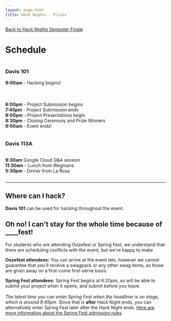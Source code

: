 ```yaml
---
layout: page.html
title: Hack Nights - Prizes
---
```


[Back to Hack Nights Semester Finale](/hack)

# Schedule

<div class="row">
  <div class="one-half column">
    <h3>Davis 101</h3>
    <p>
      <strong>9:00am</strong> - Hacking begins!<br />
      <br />
      <br />
      <br />
      <strong>6:00pm</strong> - Project Submission begins<br />
      <strong>7:45pm</strong> - Project Submission ends<br />
      <strong>8:00pm</strong> - Project Presentations begin<br />
      <strong>8:30pm</strong> - Closing Ceremony and Prize Winners<br />
      <strong>9:00am</strong> - Event ends!<br />
    </p>
  </div>
  <div class="one-half column">
    <h3>Davis 113A</h3>
    <p>
      <br />
      <strong>9:30am</strong> Google Cloud Q&A session<br />
      <strong>11:30am</strong> - Lunch from Wegmans<br />
      <strong>5:30pm</strong> - Dinner from La Rosa<br />
    </p>
  </div>
</div>
<hr />
<h2>Where can I hack?</h2>
<p><strong>Davis 101</strong> can be used for hacking throughout the event.</p>
<h2>Oh no! I can't stay for the whole time because of ____fest!</h2>
<p>For students who are attending Oozefest or Spring Fest, we understand that there are scheduling conflicts with the event, but we're happy to make </p>
<p><strong>Oozefest attendees:</strong> You can arrive at the event late, however we cannot guarantee that you'll receive a swagpack or any other swag items, as those are given away on a first-come first-serve basis.</p>
<p><strong>Spring Fest attendees:</strong> Spring Fest begins at 6:20pm, so will be able to submit your project when it opens, and submit before you leave.<br />
<br />
<em>The latest time you can enter Spring Fest when the headliner is on stage, which is around 9:45pm.</em> Since that is <strong>after</strong> Hack Night ends, you can alternatively enter Spring Fest later after the Hack Night ends. <a href="https://swipecard.sa.buffalo.edu/event/fest" target="_blank">Here are more information about the Spring Fest admission rules</a></p>

